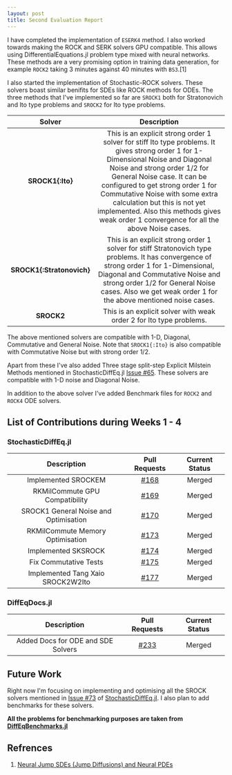 ```yaml
---
layout: post
title: Second Evaluation Report
---
```


I have completed the implementation of `ESERK4` method. I also worked towards making the ROCK and SERK solvers GPU compatible. This allows using DifferentialEquations.jl problem type mixed with neural networks. These methods are a very promising option in training data generation, for example `ROCK2` taking 3 minutes against 40 minutes with `BS3`.[1]

I also started the implementation of Stochastic-ROCK solvers. These solvers boast similar benifits for SDEs like ROCK methods for ODEs. The three methods that I've implemented so far are `SROCK1` both for Stratonovich and Ito type problems and `SROCK2` for Ito type problems.

| Solver | Description |
|:--------------:|:--------:|
| **SROCK1{:Ito}** | This is an explicit strong order 1 solver for stiff Ito type problems. It gives strong order 1 for 1-Dimensional Noise and Diagonal Noise and strong order 1/2 for General Noise case. It can be configured to get strong order 1 for Commutative Noise with some extra calculation but this is not yet implemented. Also this methods gives weak order 1 convergence for all the above Noise cases. |
| **SROCK1{:Stratonovich}** | This is an explicit strong order 1 solver for stiff Stratonovich type problems. It has convergence of strong order 1 for 1-Dimensional, Diagonal and Commutative Noise and strong order 1/2 for General Noise cases. Also we get weak order 1 for the above mentioned noise cases. |
| **SROCK2** | This is an explicit solver with weak order 2 for Ito type problems. |

The above mentioned solvers are compatible with 1-D, Diagonal, Commutative and General Noise. Note that `SROCK1{:Ito}` is also compatible with Commutative Noise but with strong order 1/2.

Apart from these I've also added Three stage split-step Explicit Milstein Methods mentioned in StochasticDiffEq.jl [Issue #65](https://github.com/JuliaDiffEq/StochasticDiffEq.jl/issues/65). These solvers are compatible with 1-D noise and Diagonal Noise.

In addition to the above solver I've added Benchmark files for `ROCK2` and `ROCK4` ODE solvers.


## List of Contributions during Weeks 1 - 4

### StochasticDiffEq.jl

| Description | Pull Requests | Current Status |
|:--------------:|:--------:|:----------:|
| Implemented SROCKEM | [#168](https://github.com/JuliaDiffEq/StochasticDiffEq.jl/pull/168) | Merged |
| RKMilCommute GPU Compatibility | [#169](https://github.com/JuliaDiffEq/StochasticDiffEq.jl/pull/169) | Merged |
| SROCK1 General Noise and Optimisation | [#170](https://github.com/JuliaDiffEq/StochasticDiffEq.jl/pull/170) | Merged |
| RKMilCommute Memory Optimisation | [#173](https://github.com/JuliaDiffEq/StochasticDiffEq.jl/pull/173) | Merged |
| Implemented SKSROCK | [#174](https://github.com/JuliaDiffEq/StochasticDiffEq.jl/pull/174) | Merged |
| Fix Commutative Tests | [#175](https://github.com/JuliaDiffEq/StochasticDiffEq.jl/pull/175) | Merged |
| Implemented Tang Xaio SROCK2W2Ito | [#177](https://github.com/JuliaDiffEq/StochasticDiffEq.jl/pull/177) | Merged |

### DiffEqDocs.jl

| Description | Pull Requests | Current Status |
|:--------------:|:--------:|:----------:|
| Added Docs for ODE and SDE Solvers | [#233](https://github.com/JuliaDiffEq/DiffEqBenchmarks.jl/pull/233) | Merged |


## Future Work
Right now I'm focusing on implementing and optimising all the SROCK solvers mentioned in [Issue #73](https://github.com/JuliaDiffEq/StochasticDiffEq.jl/issues/73) of [StochasticDiffEq.jl](https://github.com/JuliaDiffEq/StochasticDiffEq.jl). I also plan to add benchmarks for these solvers.

**All the problems for benchmarking purposes are taken from [DiffEqBenchmarks.jl](https://github.com/JuliaDiffEq/DiffEqBenchmarks.jl)**

## Refrences
   1. [Neural Jump SDEs (Jump Diffusions) and Neural PDEs](http://www.stochasticlifestyle.com/neural-jump-sdes-jump-diffusions-and-neural-pdes/)
